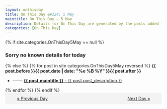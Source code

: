 ```yaml
---
layout: onthisday
title: On This Day &#124; 5 May
maintitle: On This Day — 5 May
description: Details for On This Day are generated by the posts added to the website so the content is subject to changes/updates over time.
categories: [On This Day]
---
```


{% if site.categories.OnThisDay5May == null %}
<h3>Sorry no known details for today</h3>
{% else %}
{% for post in site.categories.OnThisDay5May reversed %}
<strong>{{ post.before }}{{ post.date | date: "%e %B %Y" }}{{ post.after }}</strong>
<ul>
<li> ——: <a class="{{ post.class }}" href="{{ post.url }}"><strong>{{ post.maintitle }}</strong> - {{ post.post_description }}</a></li>
</ul>
{% endfor %}
{% endif %}

<div style="background-color: #f3f3f3; padding: 10px; border-radius: 5px; text-align: center; display: flex; justify-content: space-evenly;">
<a href="/onthisday/05/05-04">« Previous Day</a>
<span style="visibility:hidden;">[ Visit Leap Year February 29 ]</span>
<a href="/onthisday/05/05-06">Next Day »</a>
</div>
